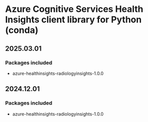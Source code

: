 # Azure Cognitive Services Health Insights client library for Python (conda)

## 2025.03.01

### Packages included

- azure-healthinsights-radiologyinsights-1.0.0

## 2024.12.01

### Packages included

- azure-healthinsights-radiologyinsights-1.0.0
